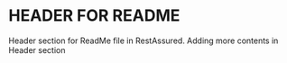 # HEADER FOR README
Header section for ReadMe file in RestAssured. Adding more contents in Header section